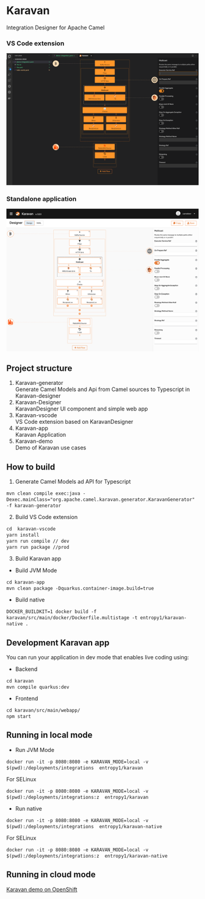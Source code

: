 # Karavan
Integration Designer for Apache Camel

### VS Code extension
![karavan-vscode](screenshots/karavan-vscode.png)

### Standalone application
![karavan](screenshots/karavan.png)

## Project structure
1. Karavan-generator  
Generate Camel Models and Api from Camel sources to Typescript in Karavan-designer
2. Karavan-Designer  
KaravanDesigner UI component and simple web app
3. Karavan-vscode  
VS Code extension based on KaravanDesigner
4. Karavan-app  
Karavan Application
5. Karavan-demo  
Demo of Karavan use cases


## How to build
1. Generate Camel Models ad API for Typescript
```
mvn clean compile exec:java -Dexec.mainClass="org.apache.camel.karavan.generator.KaravanGenerator" -f karavan-generator
```

2. Build VS Code extension
```
cd  karavan-vscode
yarn install
yarn run compile // dev
yarn run package //prod
```

3. Build Karavan app  
- Build JVM Mode
```
cd karavan-app
mvn clean package -Dquarkus.container-image.build=true
```
- Build native
```
DOCKER_BUILDKIT=1 docker build -f karavan/src/main/docker/Dockerfile.multistage -t entropy1/karavan-native .
```

## Development Karavan app
You can run your application in dev mode that enables live coding using:
- Backend
```shell script
cd karavan
mvn compile quarkus:dev
```
- Frontend
```shell script
cd karavan/src/main/webapp/
npm start
```

## Running in local mode
- Run JVM Mode
```shell script
docker run -it -p 8080:8080 -e KARAVAN_MODE=local -v $(pwd):/deployments/integrations  entropy1/karavan
```
For SELinux
```shell script
docker run -it -p 8080:8080 -e KARAVAN_MODE=local -v $(pwd):/deployments/integrations:z  entropy1/karavan
```

- Run native
```shell script
docker run -it -p 8080:8080 -e KARAVAN_MODE=local -v $(pwd):/deployments/integrations  entropy1/karavan-native
```
For SELinux
```shell script
docker run -it -p 8080:8080 -e KARAVAN_MODE=local -v $(pwd):/deployments/integrations:z  entropy1/karavan-native
```

## Running in cloud mode
[Karavan demo on OpenShift](karavan-demo/openshift/README.md)

